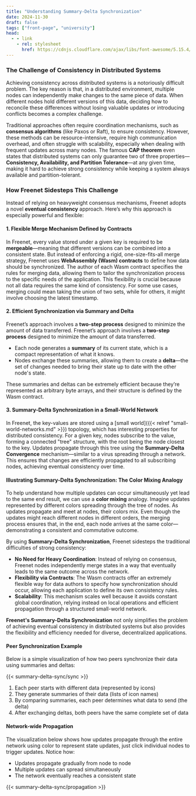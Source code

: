 ```yaml
---
title: "Understanding Summary-Delta Synchronization"
date: 2024-11-30
draft: false
tags: ["front-page", "university"]
head:
  - - link
    - rel: stylesheet
      href: https://cdnjs.cloudflare.com/ajax/libs/font-awesome/5.15.4/css/all.min.css
---
```


### The Challenge of Consistency in Distributed Systems

Achieving consistency across distributed systems is a notoriously difficult problem. The key reason
is that, in a distributed environment, multiple nodes can independently make changes to the same
piece of data. When different nodes hold different versions of this data, deciding how to reconcile
these differences without losing valuable updates or introducing conflicts becomes a complex
challenge.

Traditional approaches often require coordination mechanisms, such as **consensus algorithms** (like
Paxos or Raft), to ensure consistency. However, these methods can be resource-intensive, require
high communication overhead, and often struggle with scalability, especially when dealing with
frequent updates across many nodes. The famous **CAP theorem** even states that distributed systems
can only guarantee two of three properties—**Consistency, Availability, and Partition Tolerance**—at
any given time, making it hard to achieve strong consistency while keeping a system always available
and partition-tolerant.

### How Freenet Sidesteps This Challenge

Instead of relying on heavyweight consensus mechanisms, Freenet adopts a novel **eventual
consistency** approach. Here’s why this approach is especially powerful and flexible:

#### 1. Flexible Merge Mechanism Defined by Contracts

In Freenet, every value stored under a given key is required to be **mergeable**—meaning that
different versions can be combined into a consistent state. But instead of enforcing a rigid,
one-size-fits-all merge strategy, Freenet uses **WebAssembly (Wasm) contracts** to define how data
should be synchronized. The author of each Wasm contract specifies the rules for merging data,
allowing them to tailor the synchronization process to the specific needs of the application. This
flexibility is crucial because not all data requires the same kind of consistency. For some use
cases, merging could mean taking the union of two sets, while for others, it might involve choosing
the latest timestamp.

#### 2. Efficient Synchronization via Summary and Delta

Freenet’s approach involves a **two-step process** designed to minimize the amount of data
transferred. Freenet’s approach involves a **two-step process** designed to minimize the amount of
data transferred.

- Each node generates a **summary** of its current state, which is a compact representation of what
  it knows.
- Nodes exchange these summaries, allowing them to create a **delta**—the set of changes needed to
  bring their state up to date with the other node's state.

These summaries and deltas can be extremely efficient because they’re represented as arbitrary byte
arrays, and their structure is defined by the Wasm contract.

#### 3. Summary-Delta Synchronization in a Small-World Network

In Freenet, the key-values are stored using a [small
world]({{< relref "small-world-networks.md" >}}) topology, which has interesting properties for distributed
consistency. For a given key, nodes subscribe to the value, forming a connected "tree" structure, with
the root being the node closest to the key. Updates propagate through this tree using the **Summary-Delta
Convergence** mechanism—similar to a virus spreading through a network. This ensures that changes are
efficiently propagated to all subscribing nodes, achieving eventual consistency over time.

#### Illustrating Summary-Delta Synchronization: The Color Mixing Analogy

To help understand how multiple updates can occur simultaneously yet lead to the same end result, we
can use a **color mixing** analogy. Imagine updates represented by different colors spreading
through the tree of nodes. As updates propagate and meet at nodes, their colors mix. Even though the
updates might reach different nodes in different orders, the merging process ensures that, in the
end, each node arrives at the same color—demonstrating a consistent and commutative outcome.

By using **Summary-Delta Synchronization**, Freenet sidesteps the traditional difficulties of strong
consistency:

- **No Need for Heavy Coordination**: Instead of relying on consensus, Freenet nodes independently
  merge states in a way that eventually leads to the same outcome across the network.
- **Flexibility via Contracts**: The Wasm contracts offer an extremely flexible way for data authors
  to specify how synchronization should occur, allowing each application to define its own
  consistency rules.
- **Scalability**: This mechanism scales well because it avoids constant global coordination,
  relying instead on local operations and efficient propagation through a structured small-world
  network.

**Freenet's Summary-Delta Synchronization** not only simplifies the problem of achieving eventual
consistency in distributed systems but also provides the flexibility and efficiency needed for
diverse, decentralized applications.

#### Peer Synchronization Example

Below is a simple visualization of how two peers synchronize their data using summaries and deltas:

{{< summary-delta-sync/sync >}}

1. Each peer starts with different data (represented by icons)
2. They generate summaries of their data (lists of icon names)
3. By comparing summaries, each peer determines what data to send (the delta)
4. After exchanging deltas, both peers have the same complete set of data

#### Network-wide Propagation

The visualization below shows how updates propagate through the entire network using color to
represent state updates, just click individual nodes to trigger updates. Notice how:

- Updates propagate gradually from node to node
- Multiple updates can spread simultaneously
- The network eventually reaches a consistent state

{{< summary-delta-sync/propagation >}}
